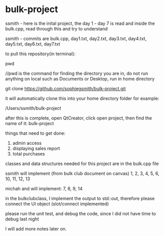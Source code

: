 # bulk-project

ssmith - here is the inital project, the day 1 - day 7 is read and inside the bulk.cpp, read through this and try to understand


ssmith - commits are bulk.cpp, day1.txt, day2.txt, day3.txt, day4.txt, day5.txt, day6.txt, day7.txt


to pull this repository(in terminal):

pwd

//pwd is the command for finding the directory you are in, do not run anything on local such as Documents or Desktop, run in home directory

git clone https://github.com/sophiegsmith/bulk-project.git

it will automatically clone this into your home directory folder for example:

/Users/ssmith/bulk-project

after this is complete, open QtCreator, click open project, then find the name of it: bulk-project

things that need to get done: 
1. admin access
2. displaying sales report 
3. total purchases

classes and data structures needed for this project are in the bulk.cpp file


ssmith will implement (from bulk club document on canvas) 1, 2, 3, 4, 5, 6, 10, 11, 12, 13

michah and will implement: 7, 8, 9, 14

in the bulkclubclass, I implement the output to std::out, therefore please connect the UI object (slot/connect implemented)

please run the unit test, and debug the code, since I did not have time to debug last night

I will add more notes later on. 



